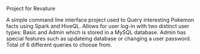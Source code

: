 
Project for Revature


A simple command line interface project used to Query interesting Pokemon facts using Spark and HiveQL.
Allows for user log-in with two distinct user types: Basic and Admin which is stored in a MySQL database.
Admin has special features such as updateing database or changing a user password.
Total of 6 different queries to choose from.

